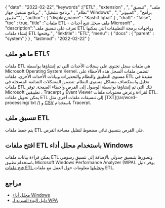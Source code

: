 {
  "date" : "2022-02-22",
  "keywords" :["ETL" , "extension" , "ملف" , "تنسيق" , "نظام" , "برنامج تشغيل" , "برنامج تشغيل جهاز Windows" , "برامج" , "كمبيوتر" , "تطبيق"] ,
  "author" : {
    "display_name" : "Kashif Iqbal"
} ,
  "draft" : "false",
  "toc" : true,
  "title" :"ملفات ETL - ملف سجل تتبع أحداث Microsoft" ,
  "description":"تعرف على تنسيق ملف ETL وواجهات برمجة التطبيقات التي يمكنها إنشاء ملفات ETL وفتحها." ,
  "linktitle" : "ETL",
  "menu" : {
    "docs" : {
      "parent" : "system"
}
} ,
  "lastmod" : "2022-02-22"
}

## ما هو ملف ETL؟

ملفات ETL هي ملفات سجل تحتوي على سجلات الأحداث التي تم إنشاؤها بواسطة Microsoft Operating System Kernel. تتضمن ملفات السجل هذه الأخطاء على مستوى التطبيق والنظام والتحذيرات وبيانات الأحداث الأخرى. ملفات ETL مفيدة في تحليل واستكشاف مشاكل مستوى النظام. تتضمن المشكلات الشائعة المسجلة في ملفات ETL تلك التي تم إنشاؤها بواسطة الوصول إلى القرص وأخطاء الصفحة. توفر Microsoft تطبيقين ، Tracerpt و Event Viewer لقراءة وعرض محتويات ملفات ETL. يمكن تحويل ملفات ETL إلى تنسيقات ملفات أخرى مثل [TXT](/ar/word-processing/ txt /) و [CSV](/ar/spreadsheet/csv/) باستخدام Tracerpt.

## تنسيق ملف ETL

يتم حفظ ملفات ETL على القرص بتنسيق ثنائي مضغوط لتقليل مساحة القرص.

## افتح ملفات ETL باستخدام محلل أداء Windows

يمكن قراءة بيانات ملفات ETL وتصورها بتنسيق جدولي بالإضافة إلى تنسيق رسومي باستخدام تطبيق Microsoft Windows Performance Analyzer (WPA). يوفر دليل [فتح ملفات ETL وتحليلها](https://learn.microsoft.com/en-us/windows-hardware/test/wpt/opening-and-analyzing-etl-files-in-wpa) معلومات حول العمل مع ملفات ETL.

## مراجع

* [محلل أداء Windows](https://learn.microsoft.com/en-us/windows-hardware/test/wpt/getting-started--windows-performance-analyzer--wpa-)
* [دليل البدء السريع لـ WPA](https://learn.microsoft.com/en-us/windows-hardware/test/wpt/wpa-quick-start-guide)


